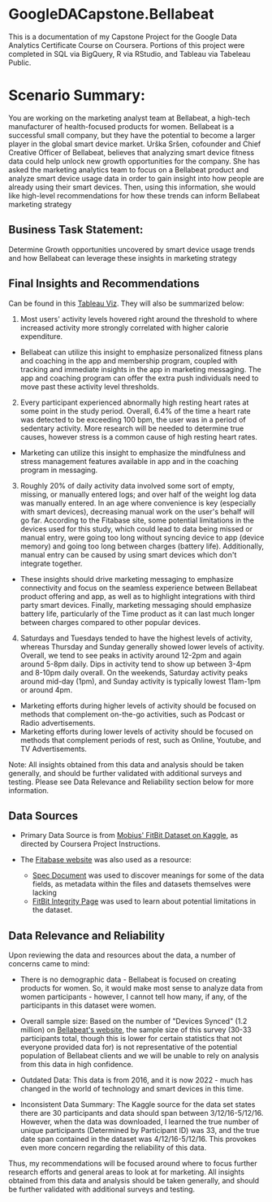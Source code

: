 # GoogleDACapstone.Bellabeat
This is a documentation of my Capstone Project for the Google Data Analytics Certificate Course on Coursera.  Portions of this project were completed in SQL via BigQuery, R via RStudio, and Tableau via Tabeleau Public. 

# Scenario Summary: 
You are working on the marketing analyst team at Bellabeat, a high-tech manufacturer of health-focused products for women. Bellabeat is a successful small company, but they have the potential to become a larger player in the global smart device market. Urška Sršen, cofounder and Chief Creative Officer of Bellabeat, believes that analyzing smart device fitness data could help unlock new growth opportunities for the company. She has asked the marketing analytics team to focus on a Bellabeat product and analyze smart device usage data in order to gain insight into how people are already using their smart devices. Then, using this information, she would like high-level recommendations for how these trends can inform Bellabeat marketing strategy


## Business Task Statement: 
Determine Growth opportunities uncovered by smart device usage trends and how Bellabeat can leverage these insights in marketing strategy

## Final Insights and Recommendations
Can be found in this [Tableau Viz](https://public.tableau.com/app/profile/samantha8455/viz/BBFitBit_Data/InsightsandRecs#2). They will also be summarized below:

1. Most users' activity levels hovered right around the threshold to where increased activity more strongly correlated with higher calorie expenditure. 
* Bellabeat can utilize this insight to emphasize personalized fitness plans and coaching in the app and membership program, coupled with tracking and immediate insights in the app in marketing messaging. The app and coaching program can offer the extra push individuals need to move past these activity level thresholds.

2. Every participant experienced abnormally high resting heart rates at some point in the study period. Overall, 6.4% of the time a heart rate was detected to be exceeding 100 bpm, the user was in a period of sedentary activity. More research will be needed to determine true causes, however stress is a common cause of high resting heart rates. 
* Marketing can utilize this insight to emphasize the mindfulness and stress management features available in app and in the coaching program in messaging.

3. Roughly 20% of daily activity data involved some sort of empty, missing, or manually entered logs; and over half of the weight log data was manually entered. In an age where convenience is key (especially with smart devices), decreasing manual work on the user's behalf will go far. According to the Fitabase site, some potential limitations in the devices used for this study, which could lead to data being missed or manual entry, were going too long without syncing device to app (device memory) and going too long between charges (battery life). Additionally, manual entry can be caused by using smart devices which don't integrate together. 
* These insights should drive marketing messaging to emphasize connectivity and focus on the seamless experience between Bellabeat product offering and app, as well as to highlight integrations with third party smart devices. Finally, marketing messaging should emphasize battery life, particularly of the Time product as it can last much longer between charges compared to other popular devices.

4. Saturdays and Tuesdays tended to have the highest levels of activity, whereas Thursday and Sunday generally showed lower levels of activity. Overall, we tend to see peaks in activity around 12-2pm and again around 5-8pm daily.  Dips in activity tend to show up between 3-4pm and 8-10pm daily overall.  On the weekends, Saturday activity peaks around mid-day (1pm), and Sunday activity is typically lowest 11am-1pm or around 4pm.
* Marketing efforts during higher levels of activity should be focused on methods that complement on-the-go activities, such as Podcast or Radio advertisements.
* Marketing efforts during lower levels of activity should be focused on methods that complement periods of rest, such as Online, Youtube, and TV Advertisements.

Note: All insights obtained from this data and analysis should be taken generally, and should be further validated with additional surveys and testing. Please see Data Relevance and Reliability section below for more information. 



## Data Sources

* Primary Data Source is from [Mobius' FitBit Dataset on Kaggle](https://www.kaggle.com/datasets/arashnic/fitbit), as directed by Coursera Project Instructions.

* The [Fitabase website](https://www.fitabase.com/resources/knowledge-base/learn-about-fitbit-data) was also used as a resource: 
  * [Spec Document](https://www.fitabase.com/media/1930/fitabasedatadictionary102320.pdf) was used to discover meanings for some of the data fields, as metadata within the files and datasets themselves were lacking
  * [FitBit Integrity Page](https://www.fitabase.com/resources/knowledge-base/learn-about-fitbit-data/data-availability-integrity/) was used to learn about potential limitations in the dataset.

## Data Relevance and Reliability
Upon reviewing the data and resources about the data, a number of concerns came to mind:

* There is no demographic data - Bellabeat is focused on creating products for women.  So, it would make most sense to analyze data from women participants - however, I cannot tell how many, if any, of the participants in this dataset were women.

* Overall sample size: Based on the number of "Devices Synced" (1.2 million) on [Bellabeat's website](https://bellabeat.com/about/), the sample size of this survey (30-33 participants total, though this is lower for certain statistics that not everyone provided data for) is not representative of the potential population of Bellabeat clients and we will be unable to rely on analysis from this data in high confidence. 

*  Outdated Data: This data is from 2016, and it is now 2022 - much has changed in the world of technology and smart devices in this time.

* Inconsistent Data Summary: The Kaggle source for the data set states there are 30 participants and data should span between 3/12/16-5/12/16. However, when the data was downloaded, I learned the true number of unique participants (Determined by Participant ID) was 33, and the true date span contained in the dataset was 4/12/16-5/12/16. This provokes even more concern regarding the reliability of this data.

Thus, my recommendations will be focused around where to focus further research efforts and general areas to look at for marketing.  All insights obtained from this data and analysis should be taken generally, and should be further validated with additional surveys and testing.

